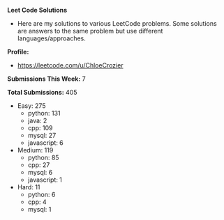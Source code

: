 **Leet Code Solutions**

- Here are my solutions to various LeetCode problems. Some solutions are answers to the same problem but use different languages/approaches.

**Profile:**

- https://leetcode.com/u/ChloeCrozier

**Submissions This Week:** 7

**Total Submissions:** 405
- Easy: 275
  - python: 131
  - java: 2
  - cpp: 109
  - mysql: 27
  - javascript: 6
- Medium: 119
  - python: 85
  - cpp: 27
  - mysql: 6
  - javascript: 1
- Hard: 11
  - python: 6
  - cpp: 4
  - mysql: 1